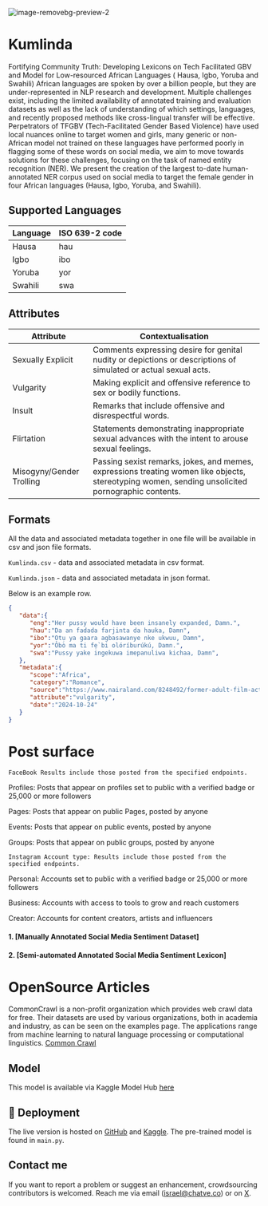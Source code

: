 ![image-removebg-preview-2](https://github.com/user-attachments/assets/da44b219-f6a0-438e-a7fb-5a0cc7c960df)
# Kumlinda
Fortifying Community Truth: Developing Lexicons on Tech Facilitated GBV and Model for Low-resourced African Languages ( Hausa, Igbo, Yoruba and Swahili) 
African languages are spoken by over a billion people, but they are under-represented in NLP research and development. Multiple challenges exist, including the limited availability of annotated training and evaluation datasets as well as the lack of understanding of which settings, languages, and recently proposed methods like cross-lingual transfer will be effective. Perpetrators of TFGBV (Tech-Facilitated Gender Based Violence) have used local nuances online to target women and girls, many generic or non-African model not trained on these languages have performed poorly in flagging some of these words on social media, we aim to move towards solutions for these challenges, focusing on the task of named entity recognition (NER). We present the creation of the largest to-date human-annotated NER corpus used on social media to target the female gender in four African languages (Hausa, Igbo, Yoruba, and Swahili).

## Supported Languages

 Language      | ISO 639-2 code
 ------------- | -------------
Hausa	| hau
Igbo	| ibo
Yoruba	| yor
Swahili	| swa

## Attributes

 Attribute      | Contextualisation
 ------------- | -------------
Sexually Explicit	| Comments expressing desire for genital nudity or depictions or descriptions of simulated or actual sexual acts.
Vulgarity	| Making explicit and offensive reference to sex or bodily functions.
Insult	| Remarks that include offensive and disrespectful words.
Flirtation	| Statements demonstrating inappropriate sexual advances with the intent to arouse sexual feelings.
Misogyny/Gender Trolling	| Passing sexist remarks, jokes, and memes, expressions treating women like objects, stereotyping women, sending unsolicited pornographic contents.

## Formats

All the data and associated metadata together in one file will be available in csv and json file formats.

`Kumlinda.csv` - data and associated metadata in csv format.

`Kumlinda.json` - data and associated metadata in json format.

Below is an example row.

```json
{
   "data":{
      "eng":"Her pussy would have been insanely expanded, Damn.",
      "hau":"Da an fadada farjinta da hauka, Damn",
      "ibo":"Ọtụ ya gaara agbasawanye nke ukwuu, Damn",
      "yor":"Òbò ma ti fẹ̀ bi olóríburúkú, Damn.",
      "swa":"Pussy yake ingekuwa imepanuliwa kichaa, Damn",
   },
   "metadata":{
      "scope":"Africa",
      "category":"Romance",
      "source":"https://www.nairaland.com/8248492/former-adult-film-actress-riley",
      "attribute":"vulgarity",
      "date":"2024-10-24"
   }
}

````
# Post surface
```
FaceBook Results include those posted from the specified endpoints.

```

Profiles: Posts that appear on profiles set to public with a verified badge or 25,000 or more followers

Pages: Posts that appear on public Pages, posted by anyone

Events: Posts that appear on public events, posted by anyone

Groups: Posts that appear on public groups, posted by anyone

```
Instagram Account type: Results include those posted from the specified endpoints.

```

Personal: Accounts set to public with a verified badge or 25,000 or more followers

Business: Accounts with access to tools to grow and reach customers

Creator: Accounts for content creators, artists and influencers

#### 1. [Manually Annotated Social Media Sentiment Dataset]
#### 2. [Semi-automated Annotated Social Media Sentiment Lexicon]

# OpenSource Articles

CommonCrawl is a non-profit organization which provides web crawl data for free. Their datasets are used by various organizations, both in academia and industry,
as can be seen on the examples page. The applications range from machine learning to natural language processing or computational linguistics.
[Common Crawl](https://commoncrawl.org/use-cases)

## Model 


This model is available via Kaggle Model Hub [here](https://www.kaggle.com/)


## 🚀 Deployment

The live version is hosted on [GitHub](https://github.com) and [Kaggle](https://kaggle.com).
The pre-trained model is found in `main.py`.

## Contact me

If you want to report a problem or suggest an enhancement, crowdsourcing contributors is welcomed. Reach me via email (israel@chatve.co) or on [X](https://x.com/Holatung).
